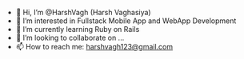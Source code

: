 - 👋 Hi, I’m @HarshVagh (Harsh Vaghasiya)
- 👀 I’m interested in Fullstack Mobile App and WebApp Development
- 🌱 I’m currently learning Ruby on Rails
- 💞️ I’m looking to collaborate on ...
- 📫 How to reach me: harshvagh123@gmail.com

<!---
HarshVagh/HarshVagh is a ✨ special ✨ repository because its `README.md` (this file) appears on your GitHub profile.
You can click the Preview link to take a look at your changes.
--->
